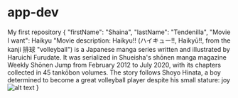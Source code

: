 # app-dev
My first repository
{
  "firstName": "Shaina",
  "lastName": "Tendenilla",
  "Movie I want": Haikyu
  "Movie description: Haikyu!! (ハイキュー!!, Haikyū!!, from the kanji 排球 "volleyball") is a Japanese manga series written and illustrated by Haruichi Furudate. It was serialized in Shueisha's shōnen manga magazine Weekly Shōnen Jump from February 2012 to July 2020, with its chapters collected in 45 tankōbon volumes. The story follows Shoyo Hinata, a boy determined to become a great volleyball player despite his small stature: joy
  ![alt text](image.png)
}
